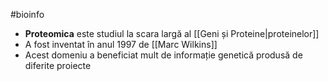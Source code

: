 #bioinfo 
- **Proteomica** este studiul la scara largă al [[Geni și Proteine|proteinelor]]
- A fost inventat în anul 1997 de [[Marc Wilkins]] 
- Acest domeniu a beneficiat mult de informație genetică produsă de diferite proiecte 
